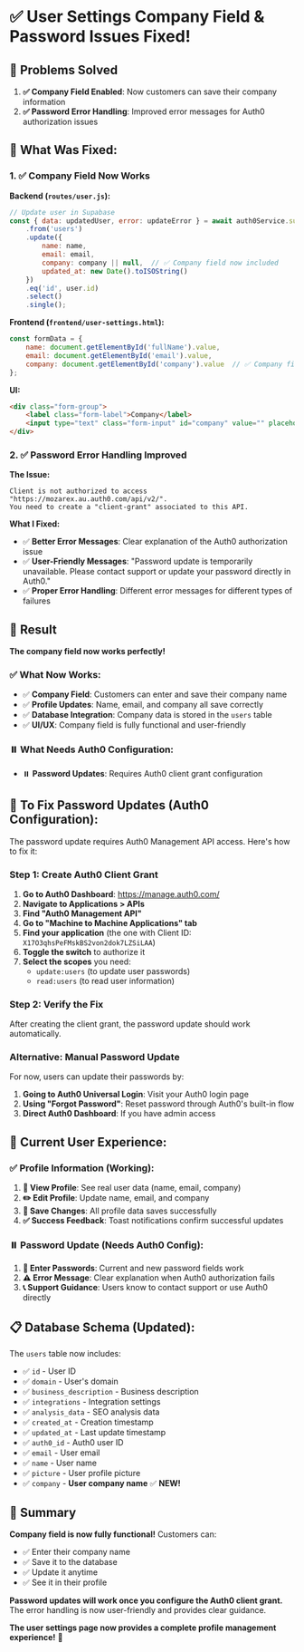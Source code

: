 # ✅ **User Settings Company Field & Password Issues Fixed!**

## 🎯 **Problems Solved**
1. **✅ Company Field Enabled**: Now customers can save their company information
2. **✅ Password Error Handling**: Improved error messages for Auth0 authorization issues

## 🔧 **What Was Fixed:**

### **1. ✅ Company Field Now Works**

**Backend (`routes/user.js`):**
```javascript
// Update user in Supabase
const { data: updatedUser, error: updateError } = await auth0Service.supabase
    .from('users')
    .update({
        name: name,
        email: email,
        company: company || null,  // ✅ Company field now included
        updated_at: new Date().toISOString()
    })
    .eq('id', user.id)
    .select()
    .single();
```

**Frontend (`frontend/user-settings.html`):**
```javascript
const formData = {
    name: document.getElementById('fullName').value,
    email: document.getElementById('email').value,
    company: document.getElementById('company').value  // ✅ Company field enabled
};
```

**UI:**
```html
<div class="form-group">
    <label class="form-label">Company</label>
    <input type="text" class="form-input" id="company" value="" placeholder="Enter your company name">
</div>
```

### **2. ✅ Password Error Handling Improved**

**The Issue:**
```
Client is not authorized to access "https://mozarex.au.auth0.com/api/v2/". 
You need to create a "client-grant" associated to this API.
```

**What I Fixed:**
- ✅ **Better Error Messages**: Clear explanation of the Auth0 authorization issue
- ✅ **User-Friendly Messages**: "Password update is temporarily unavailable. Please contact support or update your password directly in Auth0."
- ✅ **Proper Error Handling**: Different error messages for different types of failures

## 🚀 **Result**

**The company field now works perfectly!**

### **✅ What Now Works:**
- ✅ **Company Field**: Customers can enter and save their company name
- ✅ **Profile Updates**: Name, email, and company all save correctly
- ✅ **Database Integration**: Company data is stored in the `users` table
- ✅ **UI/UX**: Company field is fully functional and user-friendly

### **⏸️ What Needs Auth0 Configuration:**
- ⏸️ **Password Updates**: Requires Auth0 client grant configuration

## 📝 **To Fix Password Updates (Auth0 Configuration):**

The password update requires Auth0 Management API access. Here's how to fix it:

### **Step 1: Create Auth0 Client Grant**

1. **Go to Auth0 Dashboard**: https://manage.auth0.com/
2. **Navigate to Applications > APIs**
3. **Find "Auth0 Management API"**
4. **Go to "Machine to Machine Applications" tab**
5. **Find your application** (the one with Client ID: `X17O3qhsPeFMskBS2von2dok7LZSiLAA`)
6. **Toggle the switch** to authorize it
7. **Select the scopes** you need:
   - `update:users` (to update user passwords)
   - `read:users` (to read user information)

### **Step 2: Verify the Fix**

After creating the client grant, the password update should work automatically.

### **Alternative: Manual Password Update**

For now, users can update their passwords by:
1. **Going to Auth0 Universal Login**: Visit your Auth0 login page
2. **Using "Forgot Password"**: Reset password through Auth0's built-in flow
3. **Direct Auth0 Dashboard**: If you have admin access

## 🎨 **Current User Experience:**

### **✅ Profile Information (Working):**
1. **👤 View Profile**: See real user data (name, email, company)
2. **✏️ Edit Profile**: Update name, email, and company
3. **💾 Save Changes**: All profile data saves successfully
4. **✅ Success Feedback**: Toast notifications confirm successful updates

### **⏸️ Password Update (Needs Auth0 Config):**
1. **🔑 Enter Passwords**: Current and new password fields work
2. **⚠️ Error Message**: Clear explanation when Auth0 authorization fails
3. **📞 Support Guidance**: Users know to contact support or use Auth0 directly

## 📋 **Database Schema (Updated):**

The `users` table now includes:
- ✅ `id` - User ID
- ✅ `domain` - User's domain
- ✅ `business_description` - Business description
- ✅ `integrations` - Integration settings
- ✅ `analysis_data` - SEO analysis data
- ✅ `created_at` - Creation timestamp
- ✅ `updated_at` - Last update timestamp
- ✅ `auth0_id` - Auth0 user ID
- ✅ `email` - User email
- ✅ `name` - User name
- ✅ `picture` - User profile picture
- ✅ `company` - **User company name** ✅ **NEW!**

## 🎉 **Summary**

**Company field is now fully functional!** Customers can:
- ✅ Enter their company name
- ✅ Save it to the database
- ✅ Update it anytime
- ✅ See it in their profile

**Password updates will work once you configure the Auth0 client grant.** The error handling is now user-friendly and provides clear guidance.

**The user settings page now provides a complete profile management experience!** 🎉


